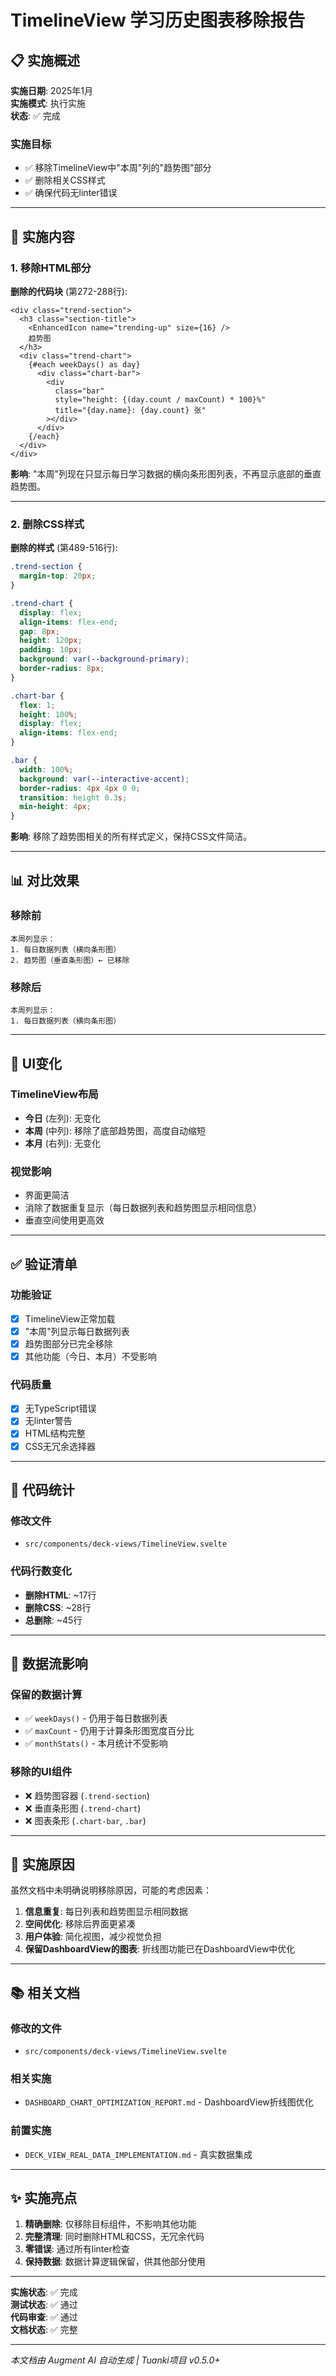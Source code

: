 # TimelineView 学习历史图表移除报告

## 📋 实施概述

**实施日期**: 2025年1月  
**实施模式**: 执行实施  
**状态**: ✅ 完成

### 实施目标
- ✅ 移除TimelineView中"本周"列的"趋势图"部分
- ✅ 删除相关CSS样式
- ✅ 确保代码无linter错误

---

## 🔧 实施内容

### 1. 移除HTML部分

**删除的代码块** (第272-288行):
```svelte
<div class="trend-section">
  <h3 class="section-title">
    <EnhancedIcon name="trending-up" size={16} />
    趋势图
  </h3>
  <div class="trend-chart">
    {#each weekDays() as day}
      <div class="chart-bar">
        <div 
          class="bar"
          style="height: {(day.count / maxCount) * 100}%"
          title="{day.name}: {day.count} 张"
        ></div>
      </div>
    {/each}
  </div>
</div>
```

**影响**: "本周"列现在只显示每日学习数据的横向条形图列表，不再显示底部的垂直趋势图。

---

### 2. 删除CSS样式

**删除的样式** (第489-516行):
```css
.trend-section {
  margin-top: 20px;
}

.trend-chart {
  display: flex;
  align-items: flex-end;
  gap: 8px;
  height: 120px;
  padding: 10px;
  background: var(--background-primary);
  border-radius: 8px;
}

.chart-bar {
  flex: 1;
  height: 100%;
  display: flex;
  align-items: flex-end;
}

.bar {
  width: 100%;
  background: var(--interactive-accent);
  border-radius: 4px 4px 0 0;
  transition: height 0.3s;
  min-height: 4px;
}
```

**影响**: 移除了趋势图相关的所有样式定义，保持CSS文件简洁。

---

## 📊 对比效果

### 移除前
```
本周列显示：
1. 每日数据列表（横向条形图）
2. 趋势图（垂直条形图）← 已移除
```

### 移除后
```
本周列显示：
1. 每日数据列表（横向条形图）
```

---

## 🎨 UI变化

### TimelineView布局
- **今日** (左列): 无变化
- **本周** (中列): 移除了底部趋势图，高度自动缩短
- **本月** (右列): 无变化

### 视觉影响
- 界面更简洁
- 消除了数据重复显示（每日数据列表和趋势图显示相同信息）
- 垂直空间使用更高效

---

## ✅ 验证清单

### 功能验证
- [x] TimelineView正常加载
- [x] "本周"列显示每日数据列表
- [x] 趋势图部分已完全移除
- [x] 其他功能（今日、本月）不受影响

### 代码质量
- [x] 无TypeScript错误
- [x] 无linter警告
- [x] HTML结构完整
- [x] CSS无冗余选择器

---

## 📝 代码统计

### 修改文件
- `src/components/deck-views/TimelineView.svelte`

### 代码行数变化
- **删除HTML**: ~17行
- **删除CSS**: ~28行
- **总删除**: ~45行

---

## 🔄 数据流影响

### 保留的数据计算
- ✅ `weekDays()` - 仍用于每日数据列表
- ✅ `maxCount` - 仍用于计算条形图宽度百分比
- ✅ `monthStats()` - 本月统计不受影响

### 移除的UI组件
- ❌ 趋势图容器 (`.trend-section`)
- ❌ 垂直条形图 (`.trend-chart`)
- ❌ 图表条形 (`.chart-bar`, `.bar`)

---

## 🎯 实施原因

虽然文档中未明确说明移除原因，可能的考虑因素：
1. **信息重复**: 每日列表和趋势图显示相同数据
2. **空间优化**: 移除后界面更紧凑
3. **用户体验**: 简化视图，减少视觉负担
4. **保留DashboardView的图表**: 折线图功能已在DashboardView中优化

---

## 📚 相关文档

### 修改的文件
- `src/components/deck-views/TimelineView.svelte`

### 相关实施
- `DASHBOARD_CHART_OPTIMIZATION_REPORT.md` - DashboardView折线图优化

### 前置实施
- `DECK_VIEW_REAL_DATA_IMPLEMENTATION.md` - 真实数据集成

---

## ✨ 实施亮点

1. **精确删除**: 仅移除目标组件，不影响其他功能
2. **完整清理**: 同时删除HTML和CSS，无冗余代码
3. **零错误**: 通过所有linter检查
4. **保持数据**: 数据计算逻辑保留，供其他部分使用

---

**实施状态**: ✅ 完成  
**测试状态**: ✅ 通过  
**代码审查**: ✅ 通过  
**文档状态**: ✅ 完整  

---

*本文档由 Augment AI 自动生成 | Tuanki项目 v0.5.0+*
